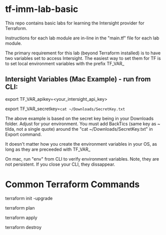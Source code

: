 # tf-imm-lab-basic


This repo contains basic labs for learning the Intersight provider for Terraform.

  Instructions for each lab module are in-line in the "main.tf" file
  for each lab module.

The primary requirement for this lab (beyond Terraform installed) is to have two variables set to access Intersight.
The easiest way to set them for TF is to set local environment variables with the prefix TF_VAR_

## Intersight Variables (Mac Example) - run from CLI:
export TF_VAR_apikey=<your_intersight_api_key>

export TF_VAR_secretkey=`cat ~/Downloads/SecretKey.txt` 

The above example is based on the secret key being in your Downloads folder.  Adjust for your environment.
You must add BackTics (same key as ~ tilda, not a single quote) around the "cat ~/Downloads/SecretKey.txt" in Export command.

It doesn't matter how you create the environment variables in your OS, as long as they are preceeded with TF_VAR_

On mac, run "env" from CLI to verify environment variables.  Note, they are not persistent.  If you close your CLI, they dissappear.

# Common Terraform Commands
terraform init -upgrade

terraform plan

terraform apply

terraform destroy
